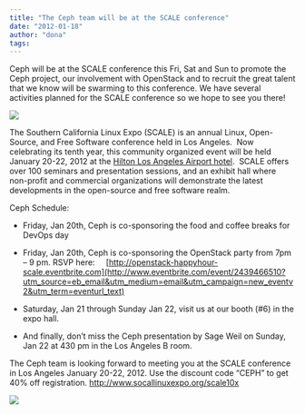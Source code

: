 ```yaml
---
title: "The Ceph team will be at the SCALE conference"
date: "2012-01-18"
author: "dona"
tags: 
---
```


Ceph will be at the SCALE conference this Fri, Sat and Sun to promote the Ceph project, our involvement with OpenStack and to recruit the great talent that we know will be swarming to this conference. We have several activities planned for the SCALE conference so we hope to see you there!

[![](images/scale_10x_300x250_banner.png)](http://www.socallinuxexpo.org)

The Southern California Linux Expo (SCALE) is an annual Linux, Open-Source, and Free Software conference held in Los Angeles.  Now celebrating its tenth year, this community organized event will be held January 20-22, 2012 at the [Hilton Los Angeles Airport hotel](http://www.socallinuxexpo.org/scale10x/hotel-and-venue).  SCALE offers over 100 seminars and presentation sessions, and an exhibit hall where non-profit and commercial organizations will demonstrate the latest developments in the open-source and free software realm.

Ceph Schedule:

- Friday, Jan 20th, Ceph is co-sponsoring the food and coffee breaks for DevOps day

- Friday, Jan 20th, Ceph is co-sponsoring the OpenStack party from 7pm – 9 pm. RSVP here:     [http://openstack-happyhour-scale.eventbrite.com](http://www.eventbrite.com/event/2439466510?utm_source=eb_email&utm_medium=email&utm_campaign=new_eventv2&utm_term=eventurl_text)

- Saturday, Jan 21 through Sunday Jan 22, visit us at our booth (#6) in the expo hall.

- And finally, don’t miss the Ceph presentation by Sage Weil on Sunday, Jan 22 at 430 pm in the Los Angeles B room.

The Ceph team is looking forward to meeting you at the SCALE conference in Los Angeles January 20-22, 2012. 
Use the discount code “CEPH” to get 40% off registration. http://www.socallinuxexpo.org/scale10x

![](http://track.hubspot.com/__ptq.gif?a=268973&k=14&bu=http://ceph.com&r=http://ceph.com/community/the-ceph-team-will-be-at-the-scale-conference/&bvt=rss&p=wordpress)
